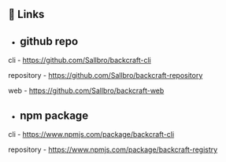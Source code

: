 ## 🔗 Links
- ## github repo
cli - https://github.com/Sallbro/backcraft-cli

repository - https://github.com/Sallbro/backcraft-repository

web - https://github.com/Sallbro/backcraft-web

- ## npm package
cli - https://www.npmjs.com/package/backcraft-cli

repository - https://www.npmjs.com/package/backcraft-registry
